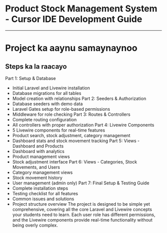 # Product Stock Management System - Cursor IDE Development Guide

---
# Project ka aaynu samaynaynoo 

## Steps ka la raacayo
Part 1: Setup & Database
* Initial Laravel and Livewire installation
* Database migrations for all tables
* Model creation with relationships
Part 2: Seeders & Authorization
* Database seeders with demo data
* Laravel Gates setup for role-based permissions
* Middleware for role checking
Part 3: Routes & Controllers
* Complete routing configuration
* All controllers with proper authorization
Part 4: Livewire Components
* 5 Livewire components for real-time features
* Product search, stock adjustment, category management
* Dashboard stats and stock movement tracking
Part 5: Views - Dashboard and Products
* Dashboard with analytics
* Product management views
* Stock adjustment interface
Part 6: Views - Categories, Stock Movements, and Users
* Category management views
* Stock movement history
* User management (admin only)
Part 7: Final Setup & Testing Guide
* Complete installation steps
* Testing checklist for all features
* Common issues and solutions
* Project structure overview
The project is designed to be simple yet comprehensive, covering all the core Laravel and Livewire concepts your students need to learn. Each user role has different permissions, and the Livewire components provide real-time functionality without being overly complex.

